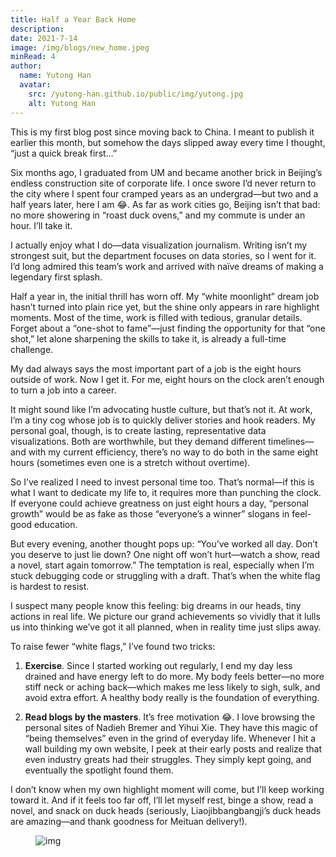 ```yaml
---
title: Half a Year Back Home
description: 
date: 2021-7-14
image: /img/blogs/new_home.jpeg
minRead: 4
author:
  name: Yutong Han
  avatar:
    src: /yutong-han.github.io/public/img/yutong.jpg
    alt: Yutong Han
---
```


This is my first blog post since moving back to China. I meant to publish it earlier this month, but somehow the days slipped away every time I thought, “just a quick break first…”

Six months ago, I graduated from UM and became another brick in Beijing’s endless construction site of corporate life. I once swore I’d never return to the city where I spent four cramped years as an undergrad—but two and a half years later, here I am 😂. As far as work cities go, Beijing isn’t that bad: no more showering in “roast duck ovens,” and my commute is under an hour. I’ll take it.

I actually enjoy what I do—data visualization journalism. Writing isn’t my strongest suit, but the department focuses on data stories, so I went for it. I’d long admired this team’s work and arrived with naïve dreams of making a legendary first splash.

Half a year in, the initial thrill has worn off. My “white moonlight” dream job hasn’t turned into plain rice yet, but the shine only appears in rare highlight moments. Most of the time, work is filled with tedious, granular details. Forget about a “one-shot to fame”—just finding the opportunity for that “one shot,” let alone sharpening the skills to take it, is already a full-time challenge.

My dad always says the most important part of a job is the eight hours outside of work. Now I get it. For me, eight hours on the clock aren’t enough to turn a job into a career.

It might sound like I’m advocating hustle culture, but that’s not it. At work, I’m a tiny cog whose job is to quickly deliver stories and hook readers. My personal goal, though, is to create lasting, representative data visualizations. Both are worthwhile, but they demand different timelines—and with my current efficiency, there’s no way to do both in the same eight hours (sometimes even one is a stretch without overtime).

So I’ve realized I need to invest personal time too. That’s normal—if this is what I want to dedicate my life to, it requires more than punching the clock. If everyone could achieve greatness on just eight hours a day, “personal growth” would be as fake as those “everyone’s a winner” slogans in feel-good education.

But every evening, another thought pops up: “You’ve worked all day. Don’t you deserve to just lie down? One night off won’t hurt—watch a show, read a novel, start again tomorrow.” The temptation is real, especially when I’m stuck debugging code or struggling with a draft. That’s when the white flag is hardest to resist.

I suspect many people know this feeling: big dreams in our heads, tiny actions in real life. We picture our grand achievements so vividly that it lulls us into thinking we’ve got it all planned, when in reality time just slips away.

To raise fewer “white flags,” I’ve found two tricks:

1.	**Exercise**. Since I started working out regularly, I end my day less drained and have energy left to do more. My body feels better—no more stiff neck or aching back—which makes me less likely to sigh, sulk, and avoid extra effort. A healthy body really is the foundation of everything.

2.	**Read blogs by the masters**. It’s free motivation 😂. I love browsing the personal sites of Nadieh Bremer and Yihui Xie. They have this magic of “being themselves” even in the grind of everyday life. Whenever I hit a wall building my own website, I peek at their early posts and realize that even industry greats had their struggles. They simply kept going, and eventually the spotlight found them.

I don’t know when my own highlight moment will come, but I’ll keep working toward it. And if it feels too far off, I’ll let myself rest, binge a show, read a novel, and snack on duck heads (seriously, Liaojibbangbangji’s duck heads are amazing—and thank goodness for Meituan delivery!).

<figure class="blog-img-container">
  <img src="/img/blogs/new_home.jpeg" class="blog-img-small" alt="img" loading="lazy" />
</figure>